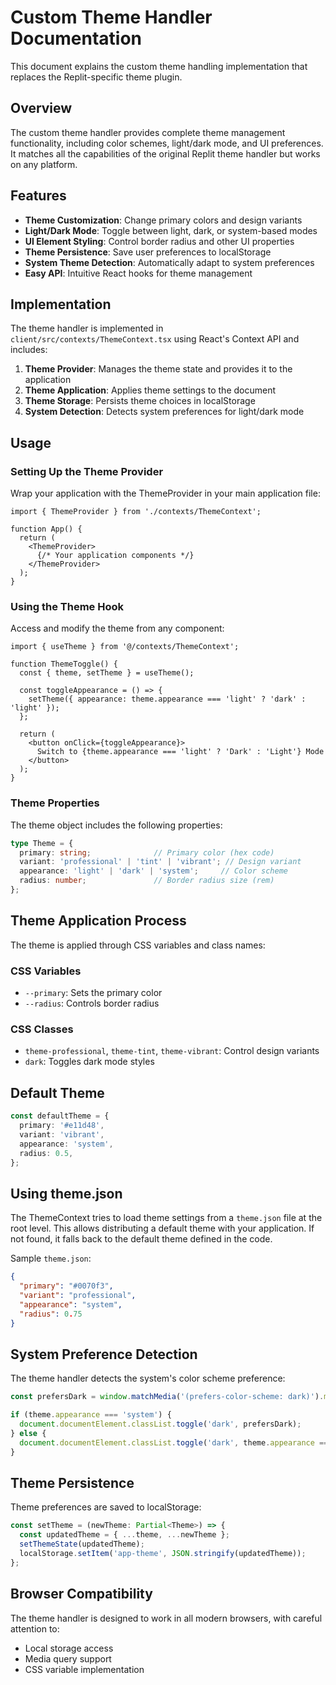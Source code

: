 # Custom Theme Handler Documentation

This document explains the custom theme handling implementation that replaces the Replit-specific theme plugin.

## Overview

The custom theme handler provides complete theme management functionality, including color schemes, light/dark mode, and UI preferences. It matches all the capabilities of the original Replit theme handler but works on any platform.

## Features

- **Theme Customization**: Change primary colors and design variants
- **Light/Dark Mode**: Toggle between light, dark, or system-based modes
- **UI Element Styling**: Control border radius and other UI properties
- **Theme Persistence**: Save user preferences to localStorage
- **System Theme Detection**: Automatically adapt to system preferences
- **Easy API**: Intuitive React hooks for theme management

## Implementation

The theme handler is implemented in `client/src/contexts/ThemeContext.tsx` using React's Context API and includes:

1. **Theme Provider**: Manages the theme state and provides it to the application
2. **Theme Application**: Applies theme settings to the document
3. **Theme Storage**: Persists theme choices in localStorage
4. **System Detection**: Detects system preferences for light/dark mode

## Usage

### Setting Up the Theme Provider

Wrap your application with the ThemeProvider in your main application file:

```tsx
import { ThemeProvider } from './contexts/ThemeContext';

function App() {
  return (
    <ThemeProvider>
      {/* Your application components */}
    </ThemeProvider>
  );
}
```

### Using the Theme Hook

Access and modify the theme from any component:

```tsx
import { useTheme } from '@/contexts/ThemeContext';

function ThemeToggle() {
  const { theme, setTheme } = useTheme();

  const toggleAppearance = () => {
    setTheme({ appearance: theme.appearance === 'light' ? 'dark' : 'light' });
  };

  return (
    <button onClick={toggleAppearance}>
      Switch to {theme.appearance === 'light' ? 'Dark' : 'Light'} Mode
    </button>
  );
}
```

### Theme Properties

The theme object includes the following properties:

```typescript
type Theme = {
  primary: string;              // Primary color (hex code)
  variant: 'professional' | 'tint' | 'vibrant'; // Design variant
  appearance: 'light' | 'dark' | 'system';     // Color scheme
  radius: number;               // Border radius size (rem)
};
```

## Theme Application Process

The theme is applied through CSS variables and class names:

### CSS Variables

- `--primary`: Sets the primary color
- `--radius`: Controls border radius

### CSS Classes

- `theme-professional`, `theme-tint`, `theme-vibrant`: Control design variants
- `dark`: Toggles dark mode styles

## Default Theme

```typescript
const defaultTheme = {
  primary: '#e11d48',
  variant: 'vibrant',
  appearance: 'system',
  radius: 0.5,
};
```

## Using theme.json

The ThemeContext tries to load theme settings from a `theme.json` file at the root level. This allows distributing a default theme with your application. If not found, it falls back to the default theme defined in the code.

Sample `theme.json`:

```json
{
  "primary": "#0070f3",
  "variant": "professional",
  "appearance": "system",
  "radius": 0.75
}
```

## System Preference Detection

The theme handler detects the system's color scheme preference:

```typescript
const prefersDark = window.matchMedia('(prefers-color-scheme: dark)').matches;

if (theme.appearance === 'system') {
  document.documentElement.classList.toggle('dark', prefersDark);
} else {
  document.documentElement.classList.toggle('dark', theme.appearance === 'dark');
}
```

## Theme Persistence

Theme preferences are saved to localStorage:

```typescript
const setTheme = (newTheme: Partial<Theme>) => {
  const updatedTheme = { ...theme, ...newTheme };
  setThemeState(updatedTheme);
  localStorage.setItem('app-theme', JSON.stringify(updatedTheme));
};
```

## Browser Compatibility

The theme handler is designed to work in all modern browsers, with careful attention to:
- Local storage access
- Media query support
- CSS variable implementation